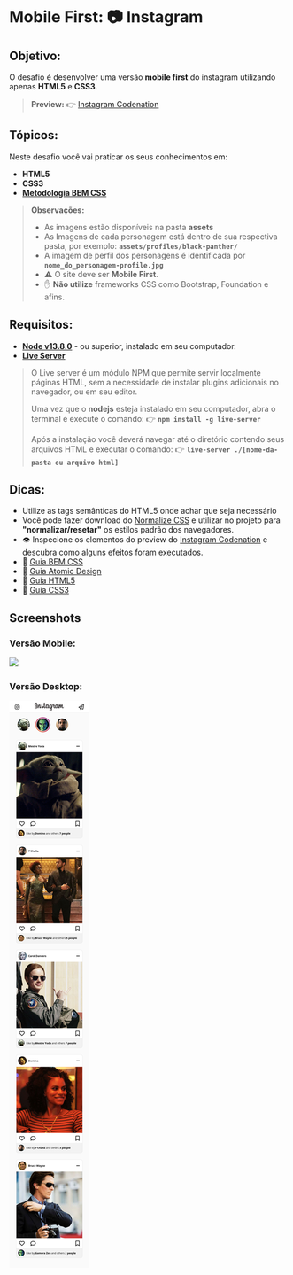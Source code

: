 # Mobile First: 📷 Instagram
  
## Objetivo: 
O desafio é desenvolver uma versão **mobile first** do instagram utilizando apenas **HTML5** e **CSS3**.

> **Preview:**
> 👉 [Instagram Codenation](https://aceleradev-react.netlify.com/aula-02/public)

## Tópicos:
Neste desafio você vai praticar os seus conhecimentos em: 
- **HTML5**
- **CSS3**
- **[Metodologia BEM CSS](http://getbem.com/naming/)**

> **Observações:**
> - As imagens estão disponíveis na pasta **assets**
> - As Imagens de cada personagem está dentro de sua respectiva pasta, por exemplo: **`assets/profiles/black-panther/`**
> - A imagem de perfil dos personagens é identificada por **`nome_do_personagem-profile.jpg`**
> - ⚠️ O site deve ser **Mobile First**.
> - ✋ **Não utilize** frameworks CSS como Bootstrap, Foundation e afins.

## Requisitos:
* **[Node v13.8.0](https://nodejs.org/en/)** - ou superior, instalado em seu computador.
* **[Live Server](https://www.npmjs.com/package/live-server)**
​  
> O Live server é um módulo NPM que permite servir localmente páginas HTML, sem a necessidade de instalar plugins adicionais no navegador, ou em seu editor.
> 
> Uma vez que o **nodejs** esteja instalado em seu computador, abra o terminal e execute o comando:
> 👉 **`npm install -g live-server`**  
> 
> Após a instalação você deverá navegar até o diretório contendo seus arquivos HTML e executar o comando:
> 👉 **`live-server ./[nome-da-pasta ou arquivo html]`**


## Dicas:
* Utilize as tags semânticas do HTML5 onde achar que seja necessário
* Você pode fazer download do [Normalize CSS](https://necolas.github.io/normalize.css/) e utilizar no projeto para **"normalizar/resetar"** os estilos padrão dos navegadores.
* 👁️ Inspecione os elementos do preview do [Instagram Codenation](https://aceleradev-react.netlify.com/aula-02/public/) e descubra como alguns efeitos foram executados.
* 📜 [Guia BEM CSS](http://getbem.com/naming/)
* 📜 [Guia Atomic Design](https://bradfrost.com/blog/post/atomic-web-design/)
* 📜 [Guia HTML5](https://www.w3c.br/pub/Cursos/CursoHTML5/html5-web.pdf)
* 📜 [Guia CSS3](https://www.w3c.br/pub/Materiais/PublicacoesW3C/guia-css-w3cbr.pdf)

## Screenshots
### Versão Mobile:
![](https://github.com/FleepBer/instagram/blob/master/screenshoots/desktop.png)

### Versão Desktop:
![](https://github.com/FleepBer/instagram/blob/master/screenshoots/mobile.png)

